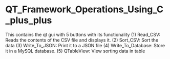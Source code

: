 # QT_Framework_Operations_Using_C_plus_plus
This contains the qt gui with 5 buttons with its functionality
(1) Read_CSV: Reads the contents of the CSV file and displays it.
(2) Sort_CSV: Sort the data
(3) Write_To_JSON: Print it to a JSON file
(4) Write_To_Database: Store it in a MySQL database.
(5) QTableView: View sorting data in table
